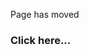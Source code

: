 Page has moved

[](https://volunteer.familypromise.org/partner/volunteer-with-fpuc/)

### Click here...

